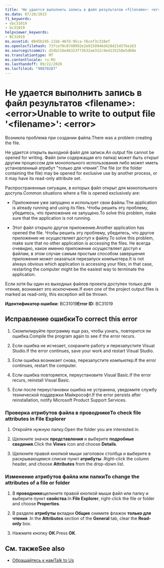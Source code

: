 ```yaml
---
title: 'Не удается выполнить запись в файл результатов <filename>: <error>'
ms.date: 07/20/2015
f1_keywords:
- vbc31019
- bc31019
helpviewer_keywords:
- BC31019
ms.assetid: 0845b245-11bb-46fd-95ca-f6cef3c318ef
ms.openlocfilehash: 73fce70c0740992e2e9159946d428d214576e163
ms.sourcegitcommit: d2db216e46323f73b32ae312c9e4135258e5d68e
ms.translationtype: MT
ms.contentlocale: ru-RU
ms.lasthandoff: 09/22/2020
ms.locfileid: "90870287"
---
```

# <a name="unable-to-write-to-output-file-filename-error"></a><span data-ttu-id="ab1d8-102">Не удается выполнить запись в файл результатов \<filename>: \<error></span><span class="sxs-lookup"><span data-stu-id="ab1d8-102">Unable to write to output file '\<filename>': \<error></span></span>

<span data-ttu-id="ab1d8-103">Возникла проблема при создании файла.</span><span class="sxs-lookup"><span data-stu-id="ab1d8-103">There was a problem creating the file.</span></span>  
  
 <span data-ttu-id="ab1d8-104">Не удается открыть выходной файл для записи.</span><span class="sxs-lookup"><span data-stu-id="ab1d8-104">An output file cannot be opened for writing.</span></span> <span data-ttu-id="ab1d8-105">Файл (или содержащая его папка) может быть открыт другим процессом для монопольного использования либо может иметь установленный атрибут "только для чтения".</span><span class="sxs-lookup"><span data-stu-id="ab1d8-105">The file (or the folder containing the file) may be opened for exclusive use by another process, or it may have its read-only attribute set.</span></span>  
  
 <span data-ttu-id="ab1d8-106">Распространенные ситуации, в которых файл открыт для монопольного доступа.</span><span class="sxs-lookup"><span data-stu-id="ab1d8-106">Common situations where a file is opened exclusively are:</span></span>  
  
- <span data-ttu-id="ab1d8-107">Приложение уже запущено и использует свои файлы.</span><span class="sxs-lookup"><span data-stu-id="ab1d8-107">The application is already running and using its files.</span></span> <span data-ttu-id="ab1d8-108">Чтобы решить эту проблему, убедитесь, что приложение не запущено.</span><span class="sxs-lookup"><span data-stu-id="ab1d8-108">To solve this problem, make sure that the application is not running.</span></span>  
  
- <span data-ttu-id="ab1d8-109">Этот файл открыло другое приложение.</span><span class="sxs-lookup"><span data-stu-id="ab1d8-109">Another application has opened the file.</span></span> <span data-ttu-id="ab1d8-110">Чтобы решить эту проблему, убедитесь, что другое приложение не осуществляет доступ к файлу.</span><span class="sxs-lookup"><span data-stu-id="ab1d8-110">To solve this problem, make sure that no other application is accessing the files.</span></span> <span data-ttu-id="ab1d8-111">Не всегда очевидно, какое именно приложение осуществляет доступ к файлам, в этом случае самым простым способом завершения приложения может оказаться перезапуск компьютера.</span><span class="sxs-lookup"><span data-stu-id="ab1d8-111">It is not always obvious which application is accessing your files; in that case, restarting the computer might be the easiest way to terminate the application.</span></span>  
  
 <span data-ttu-id="ab1d8-112">Если хотя бы один из выходных файлов проекта доступен только для чтения, возникает это исключение.</span><span class="sxs-lookup"><span data-stu-id="ab1d8-112">If even one of the project output files is marked as read-only, this exception will be thrown.</span></span>  
  
 <span data-ttu-id="ab1d8-113">**Идентификатор ошибки:** BC31019</span><span class="sxs-lookup"><span data-stu-id="ab1d8-113">**Error ID:** BC31019</span></span>  
  
## <a name="to-correct-this-error"></a><span data-ttu-id="ab1d8-114">Исправление ошибки</span><span class="sxs-lookup"><span data-stu-id="ab1d8-114">To correct this error</span></span>  
  
1. <span data-ttu-id="ab1d8-115">Скомпилируйте программу еще раз, чтобы узнать, повторится ли ошибка.</span><span class="sxs-lookup"><span data-stu-id="ab1d8-115">Compile the program again to see if the error recurs.</span></span>  
  
2. <span data-ttu-id="ab1d8-116">Если ошибка не исчезает, сохраните работу и перезапустите Visual Studio.</span><span class="sxs-lookup"><span data-stu-id="ab1d8-116">If the error continues, save your work and restart Visual Studio.</span></span>  
  
3. <span data-ttu-id="ab1d8-117">Если ошибка возникает снова, перезапустите компьютер.</span><span class="sxs-lookup"><span data-stu-id="ab1d8-117">If the error continues, restart the computer.</span></span>  
  
4. <span data-ttu-id="ab1d8-118">Если ошибка повторяется, переустановите Visual Basic.</span><span class="sxs-lookup"><span data-stu-id="ab1d8-118">If the error recurs, reinstall Visual Basic.</span></span>  
  
5. <span data-ttu-id="ab1d8-119">Если после переустановки ошибка не устранена, уведомите службу технической поддержки Майкрософт.</span><span class="sxs-lookup"><span data-stu-id="ab1d8-119">If the error persists after reinstallation, notify Microsoft Product Support Services.</span></span>  
  
### <a name="to-check-file-attributes-in-file-explorer"></a><span data-ttu-id="ab1d8-120">Проверка атрибутов файла в проводнике</span><span class="sxs-lookup"><span data-stu-id="ab1d8-120">To check file attributes in File Explorer</span></span>  
  
1. <span data-ttu-id="ab1d8-121">Откройте нужную папку.</span><span class="sxs-lookup"><span data-stu-id="ab1d8-121">Open the folder you are interested in.</span></span>  
  
2. <span data-ttu-id="ab1d8-122">Щелкните значок **представления** и выберите **подробные сведения**.</span><span class="sxs-lookup"><span data-stu-id="ab1d8-122">Click the **Views** icon and choose **Details**.</span></span>  
  
3. <span data-ttu-id="ab1d8-123">Щелкните правой кнопкой мыши заголовок столбца и выберите в раскрывающемся списке пункт **атрибуты** .</span><span class="sxs-lookup"><span data-stu-id="ab1d8-123">Right-click the column header, and choose **Attributes** from the drop-down list.</span></span>  
  
### <a name="to-change-the-attributes-of-a-file-or-folder"></a><span data-ttu-id="ab1d8-124">Изменение атрибутов файла или папки</span><span class="sxs-lookup"><span data-stu-id="ab1d8-124">To change the attributes of a file or folder</span></span>  
  
1. <span data-ttu-id="ab1d8-125">В **проводнике**щелкните правой кнопкой мыши файл или папку и выберите пункт **свойства**.</span><span class="sxs-lookup"><span data-stu-id="ab1d8-125">In **File Explorer**, right-click the file or folder and choose **Properties**.</span></span>  
  
2. <span data-ttu-id="ab1d8-126">В разделе **атрибуты** вкладки **Общие** снимите флажок **только для чтения** .</span><span class="sxs-lookup"><span data-stu-id="ab1d8-126">In the **Attributes** section of the **General** tab, clear the **Read-only** box.</span></span>  
  
3. <span data-ttu-id="ab1d8-127">Нажмите кнопку **ОК**.</span><span class="sxs-lookup"><span data-stu-id="ab1d8-127">Press **OK**.</span></span>  
  
## <a name="see-also"></a><span data-ttu-id="ab1d8-128">См. также</span><span class="sxs-lookup"><span data-stu-id="ab1d8-128">See also</span></span>

- [<span data-ttu-id="ab1d8-129">Обращайтесь к нам</span><span class="sxs-lookup"><span data-stu-id="ab1d8-129">Talk to Us</span></span>](/visualstudio/ide/feedback-options)
